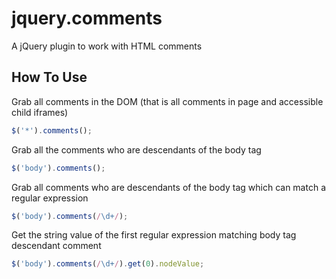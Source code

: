 jquery.comments
===============

A jQuery plugin to work with HTML comments

## How To Use

Grab all comments in the DOM (that is all comments in page and accessible child iframes)
```javascript
$('*').comments();
```

Grab all the comments who are descendants of the body tag
```javascript
$('body').comments();
```

Grab all comments who are descendants of the body tag which can match a regular expression
```javascript
$('body').comments(/\d+/);
```

Get the string value of the first regular expression matching body tag descendant comment
```javascript
$('body').comments(/\d+/).get(0).nodeValue;
```
